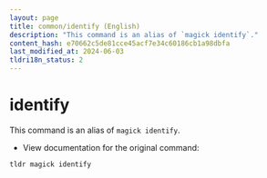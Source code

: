 ```yaml
---
layout: page
title: common/identify (English)
description: "This command is an alias of `magick identify`."
content_hash: e70662c5de81cce45acf7e34c60186cb1a98dbfa
last_modified_at: 2024-06-03
tldri18n_status: 2
---
```

# identify

This command is an alias of `magick identify`.

- View documentation for the original command:

`tldr magick identify`
